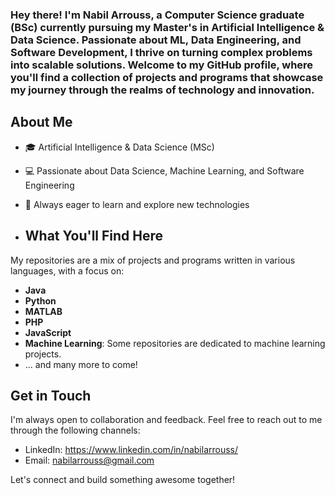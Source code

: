 ### Hey there! I'm Nabil Arrouss, a Computer Science graduate (BSc) currently pursuing my Master's in Artificial Intelligence & Data Science. Passionate about ML, Data Engineering, and Software Development, I thrive on turning complex problems into scalable solutions. Welcome to my GitHub profile, where you'll find a collection of projects and programs that showcase my journey through the realms of technology and innovation.

## About Me

- 🎓 Artificial Intelligence & Data Science (MSc)
- 💻 Passionate about Data Science, Machine Learning, and Software Engineering
- 🌱 Always eager to learn and explore new technologies

- ## What You'll Find Here

My repositories are a mix of projects and programs written in various languages, with a focus on:

- **Java**
- **Python**
- **MATLAB**
- **PHP**
- **JavaScript**
- **Machine Learning**: Some repositories are dedicated to machine learning projects.
- ... and many more to come!

## Get in Touch

I'm always open to collaboration and feedback. Feel free to reach out to me through the following channels:

- LinkedIn: https://www.linkedin.com/in/nabilarrouss/
- Email: nabilarrouss@gmail.com

Let's connect and build something awesome together!
